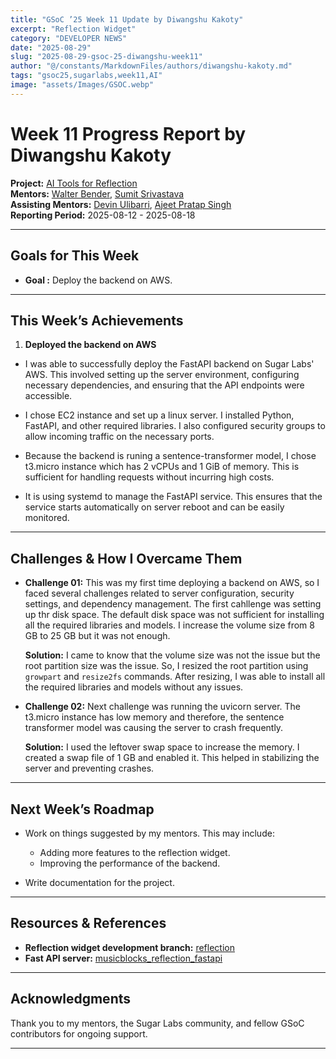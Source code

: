 ```yaml
---
title: "GSoC ’25 Week 11 Update by Diwangshu Kakoty"
excerpt: "Reflection Widget"
category: "DEVELOPER NEWS"
date: "2025-08-29"
slug: "2025-08-29-gsoc-25-diwangshu-week11"
author: "@/constants/MarkdownFiles/authors/diwangshu-kakoty.md"
tags: "gsoc25,sugarlabs,week11,AI"
image: "assets/Images/GSOC.webp"
---
```


<!-- markdownlint-disable -->

# Week 11 Progress Report by Diwangshu Kakoty

**Project:** [AI Tools for Reflection](https://github.com/Commanderk3/reflection_ai)  
**Mentors:** [Walter Bender](https://github.com/walterbender), [Sumit Srivastava](https://github.com/sum2it)  
**Assisting Mentors:** [Devin Ulibarri](https://github.com/pikurasa), [Ajeet Pratap Singh](https://github.com/apsinghdev)  
**Reporting Period:** 2025-08-12 - 2025-08-18  

---

## Goals for This Week

- **Goal :** Deploy the backend on AWS.

---

## This Week’s Achievements

1. **Deployed the backend on AWS**  
  - I was able to successfully deploy the FastAPI backend on Sugar Labs' AWS. This involved setting up the server environment, configuring necessary dependencies, and ensuring that the API endpoints were accessible.

  - I chose EC2 instance and set up a linux server. I installed Python, FastAPI, and other required libraries. I also configured security groups to allow incoming traffic on the necessary ports.

  - Because the backend is runing a sentence-transformer model, I chose t3.micro instance which has 2 vCPUs and 1 GiB of memory. This is sufficient for handling requests without incurring high costs.

  - It is using systemd to manage the FastAPI service. This ensures that the service starts automatically on server reboot and can be easily monitored.

---

## Challenges & How I Overcame Them

- **Challenge 01:**  This was my first time deploying a backend on AWS, so I faced several challenges related to server configuration, security settings, and dependency management. The first cahllenge was setting up thr disk space. The default disk space was not sufficient for installing all the required libraries and models. I increase the volume size from 8 GB to 25 GB but it was not enough.

  **Solution:** I came to know that the volume size was not the issue but the root partition size was the issue. So, I resized the root partition using `growpart` and `resize2fs` commands. After resizing, I was able to install all the required libraries and models without any issues.

- **Challenge 02:** Next challenge was running the uvicorn server. The t3.micro instance has low memory and therefore, the sentence transformer model was causing the server to crash frequently.

  **Solution:** I used the leftover swap space to increase the memory. I created a swap file of 1 GB and enabled it. This helped in stabilizing the server and preventing crashes.
 

---

## Next Week’s Roadmap

- Work on things suggested by my mentors. This may include:
  - Adding more features to the reflection widget.
  - Improving the performance of the backend.

- Write documentation for the project.

---

## Resources & References

- **Reflection widget development branch:** [reflection](https://github.com/Commanderk3/musicblocks/tree/reflection)
- **Fast API server:** [musicblocks_reflection_fastapi](https://github.com/Commanderk3/musicblocks_reflection_fastapi)

---

## Acknowledgments

Thank you to my mentors, the Sugar Labs community, and fellow GSoC contributors for ongoing support.

---